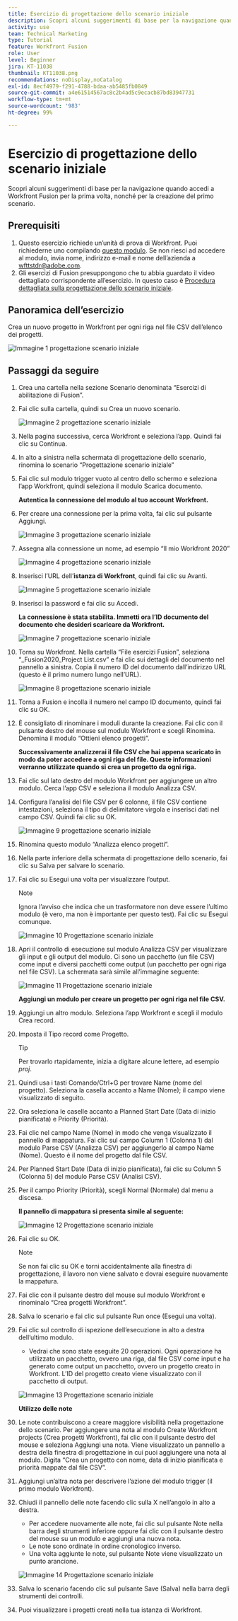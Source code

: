 ```yaml
---
title: Esercizio di progettazione dello scenario iniziale
description: Scopri alcuni suggerimenti di base per la navigazione quando accedi a Workfront Fusion per la prima volta, nonché per la creazione del primo scenario.
activity: use
team: Technical Marketing
type: Tutorial
feature: Workfront Fusion
role: User
level: Beginner
jira: KT-11038
thumbnail: KT11038.png
recommendations: noDisplay,noCatalog
exl-id: 8ecf4979-f291-4788-bdaa-ab5485fb0849
source-git-commit: a4e61514567ac8c2b4ad5c9ecacb87bd83947731
workflow-type: tm+mt
source-wordcount: '983'
ht-degree: 99%

---
```


# Esercizio di progettazione dello scenario iniziale

Scopri alcuni suggerimenti di base per la navigazione quando accedi a Workfront Fusion per la prima volta, nonché per la creazione del primo scenario.

## Prerequisiti

1. Questo esercizio richiede un’unità di prova di Workfront. Puoi richiederne uno compilando [questo modulo](https://forms.office.com/r/f1J8HRGrNY). Se non riesci ad accedere al modulo, invia nome, indirizzo e-mail e nome dell’azienda a wfttstdr@adobe.com.
1. Gli esercizi di Fusion presuppongono che tu abbia guardato il video dettagliato corrispondente all’esercizio. In questo caso è [Procedura dettagliata sulla progettazione dello scenario iniziale](https://experienceleague.adobe.com/docs/workfront-learn/tutorials-workfront/fusion/understand-the-basics/initial-scenario-design-walkthrough.html?lang=it).


## Panoramica dell’esercizio

Crea un nuovo progetto in Workfront per ogni riga nel file CSV dell’elenco dei progetti.

![Immagine 1 progettazione scenario iniziale](../12-exercises/assets/initial-scenario-design-1.png)

## Passaggi da seguire

1. Crea una cartella nella sezione Scenario denominata “Esercizi di abilitazione di Fusion”.
1. Fai clic sulla cartella, quindi su Crea un nuovo scenario.

   ![Immagine 2 progettazione scenario iniziale](../12-exercises/assets/initial-scenario-design-2.png)

1. Nella pagina successiva, cerca Workfront e seleziona l’app. Quindi fai clic su Continua.
1. In alto a sinistra nella schermata di progettazione dello scenario, rinomina lo scenario “Progettazione scenario iniziale”
1. Fai clic sul modulo trigger vuoto al centro dello schermo e seleziona l’app Workfront, quindi seleziona il modulo Scarica documento.

   **Autentica la connessione del modulo al tuo account Workfront.**

1. Per creare una connessione per la prima volta, fai clic sul pulsante Aggiungi.

   ![Immagine 3 progettazione scenario iniziale](../12-exercises/assets/initial-scenario-design-3.png)

1. Assegna alla connessione un nome, ad esempio “Il mio Workfront 2020”

   ![Immagine 4 progettazione scenario iniziale](../12-exercises/assets/initial-scenario-design-4.png)

1. Inserisci l’URL dell’**istanza di Workfront**, quindi fai clic su Avanti.

   ![Immagine 5 progettazione scenario iniziale](../12-exercises/assets/initial-scenario-design-5.png)

1. Inserisci la password e fai clic su Accedi.

   **La connessione è stata stabilita. Immetti ora l’ID documento del documento che desideri scaricare da Workfront.**

   ![Immagine 7 progettazione scenario iniziale](../12-exercises/assets/initial-scenario-design-7.png)

1. Torna su Workfront. Nella cartella “File esercizi Fusion”, seleziona “_Fusion2020_Project List.csv” e fai clic sui dettagli del documento nel pannello a sinistra. Copia il numero ID del documento dall’indirizzo URL (questo è il primo numero lungo nell’URL).

   ![Immagine 8 progettazione scenario iniziale](../12-exercises/assets/initial-scenario-design-8.png)

1. Torna a Fusion e incolla il numero nel campo ID documento, quindi fai clic su OK.
1. È consigliato di rinominare i moduli durante la creazione. Fai clic con il pulsante destro del mouse sul modulo Workfront e scegli Rinomina. Denomina il modulo “Ottieni elenco progetti”.

   **Successivamente analizzerai il file CSV che hai appena scaricato in modo da poter accedere a ogni riga del file. Queste informazioni verranno utilizzate quando si crea un progetto da ogni riga.**

1. Fai clic sul lato destro del modulo Workfront per aggiungere un altro modulo. Cerca l’app CSV e seleziona il modulo Analizza CSV.
1. Configura l’analisi del file CSV per 6 colonne, il file CSV contiene intestazioni, seleziona il tipo di delimitatore virgola e inserisci dati nel campo CSV. Quindi fai clic su OK.

   ![Immagine 9 progettazione scenario iniziale](../12-exercises/assets/initial-scenario-design-9.png)

1. Rinomina questo modulo “Analizza elenco progetti”.
1. Nella parte inferiore della schermata di progettazione dello scenario, fai clic su Salva per salvare lo scenario.
1. Fai clic su Esegui una volta per visualizzare l’output.

   >[!NOTE]
   >
   >Ignora l’avviso che indica che un trasformatore non deve essere l’ultimo modulo (è vero, ma non è importante per questo test). Fai clic su Esegui comunque.

   ![Immagine 10 Progettazione scenario iniziale](../12-exercises/assets/initial-scenario-design-10.png)

1. Apri il controllo di esecuzione sul modulo Analizza CSV per visualizzare gli input e gli output del modulo. Ci sono un pacchetto (un file CSV) come input e diversi pacchetti come output (un pacchetto per ogni riga nel file CSV). La schermata sarà simile all’immagine seguente:

   ![Immagine 11 Progettazione scenario iniziale](../12-exercises/assets/initial-scenario-design-11.png)

   **Aggiungi un modulo per creare un progetto per ogni riga nel file CSV.**

1. Aggiungi un altro modulo. Seleziona l’app Workfront e scegli il modulo Crea record.
1. Imposta il Tipo record come Progetto.

   >[!TIP]
   >
   >Per trovarlo rtapidamente, inizia a digitare alcune lettere, ad esempio *proj*.

1. Quindi usa i tasti Comando/Ctrl+G per trovare Name (nome del progetto). Seleziona la casella accanto a Name (Nome); il campo viene visualizzato di seguito.
1. Ora seleziona le caselle accanto a Planned Start Date (Data di inizio pianificata) e Priority (Priorità).
1. Fai clic nel campo Name (Nome) in modo che venga visualizzato il pannello di mappatura. Fai clic sul campo Column 1 (Colonna 1) dal modulo Parse CSV (Analizza CSV) per aggiungerlo al campo Name (Nome). Questo è il nome del progetto dal file CSV.
1. Per Planned Start Date (Data di inizio pianificata), fai clic su Column 5 (Colonna 5) del modulo Parse CSV (Analisi CSV).
1. Per il campo Priority (Priorità), scegli Normal (Normale) dal menu a discesa.

   **Il pannello di mappatura si presenta simile al seguente:**

   ![Immagine 12 Progettazione scenario iniziale](../12-exercises/assets/initial-scenario-design-12.png)

1. Fai clic su OK.

   >[!NOTE]
   >
   >Se non fai clic su OK e torni accidentalmente alla finestra di progettazione, il lavoro non viene salvato e dovrai eseguire nuovamente la mappatura.

1. Fai clic con il pulsante destro del mouse sul modulo Workfront e rinominalo “Crea progetti Workfront”.
1. Salva lo scenario e fai clic sul pulsante Run once (Esegui una volta).
1. Fai clic sul controllo di ispezione dell’esecuzione in alto a destra dell’ultimo modulo.

   + Vedrai che sono state eseguite 20 operazioni. Ogni operazione ha utilizzato un pacchetto, ovvero una riga, dal file CSV come input e ha generato come output un pacchetto, ovvero un progetto creato in Workfront. L’ID del progetto creato viene visualizzato con il pacchetto di output.

   ![Immagine 13 Progettazione scenario iniziale](../12-exercises/assets/initial-scenario-design-13.png)

   **Utilizzo delle note**

1. Le note contribuiscono a creare maggiore visibilità nella progettazione dello scenario. Per aggiungere una nota al modulo Create Workfront projects (Crea progetti Workfront), fai clic con il pulsante destro del mouse e seleziona Aggiungi una nota. Viene visualizzato un pannello a destra della finestra di progettazione in cui puoi aggiungere una nota al modulo. Digita “Crea un progetto con nome, data di inizio pianificata e priorità mappate dal file CSV”.
1. Aggiungi un’altra nota per descrivere l’azione del modulo trigger (il primo modulo Workfront).
1. Chiudi il pannello delle note facendo clic sulla X nell’angolo in alto a destra.

   + Per accedere nuovamente alle note, fai clic sul pulsante Note nella barra degli strumenti inferiore oppure fai clic con il pulsante destro del mouse su un modulo e aggiungi una nuova nota.
   + Le note sono ordinate in ordine cronologico inverso.
   + Una volta aggiunte le note, sul pulsante Note viene visualizzato un punto arancione.

   ![Immagine 14 Progettazione scenario iniziale](../12-exercises/assets/initial-scenario-design-14.png)

1. Salva lo scenario facendo clic sul pulsante Save (Salva) nella barra degli strumenti dei controlli.
1. Puoi visualizzare i progetti creati nella tua istanza di Workfront.
